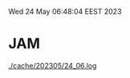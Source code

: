 Wed 24 May 06:48:04 EEST 2023
# JAM
<a href='./cache/202305/24_06.log'>./cache/202305/24_06.log</a>
